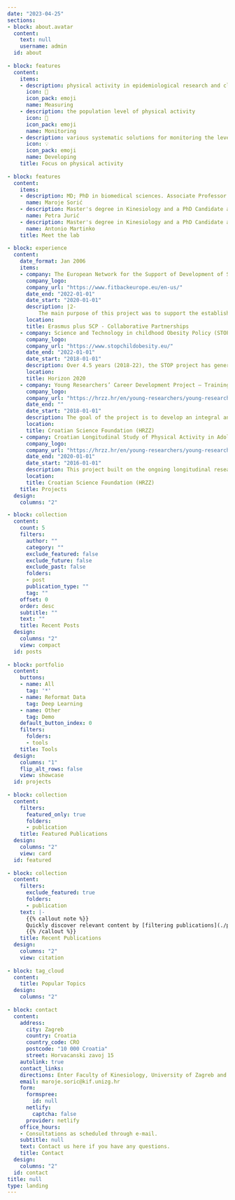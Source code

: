 ```yaml
---
date: "2023-04-25"
sections:
- block: about.avatar
  content:
    text: null
    username: admin
  id: about
  
- block: features
  content:
    items:
    - description: physical activity in epidemiological research and clinical intervention studies
      icon: 📏
      icon_pack: emoji
      name: Measuring
    - description: the population level of physical activity
      icon: 🔎
      icon_pack: emoji
      name: Monitoring
    - description: various systematic solutions for monitoring the level of physical activity
      icon: 💡
      icon_pack: emoji
      name: Developing
    title: Focus on physical activity
    
- block: features
  content:
    items:
    - description: MD; PhD in biomedical sciences. Associate Professor in Physical Activity and Health at the Department of Sport and Exercise Medicine at the Faculty of Kinesiology, University of Zagreb, Croatia and Research Associate at the Faculty of Sport, University of Ljubljana, Slovenia. ![Picture of Lab head Assoc. prof. Maroje Sorić](Maroje_Soric.jpg "")
      name: Maroje Sorić
    - description: Master's degree in Kinesiology and a PhD Candidate at Macquarie University. Her doctoral research is being conducted within the framework of the Cotutelle program agreed between the two universities. She is employed on the Young Researchers’ Career Development Project. ![Picture of Lab member PhD Petra Jurić](Petra_Juric.jpg "")
      name: Petra Jurić
    - description: Master's degree in Kinesiology and a PhD Candidate at the Faculty of Kinesiology, University of Zagreb, Croatia. He is employed on the Young Researchers’ Career Development Project. ![Picture of Lab member MSc Antonio Martinko](Antonio_Martinko.jpg "")
      name: Antonio Martinko
    title: Meet the lab
    
- block: experience
  content:
    date_format: Jan 2006
    items:
    - company: The European Network for the Support of Development of Systems for Monitoring Physical Fitness of Children and Adolescents (FitBack)
      company_logo:
      company_url: "https://www.fitbackeurope.eu/en-us/"
      date_end: "2022-01-01"
      date_start: "2020-01-01"
      description: |2-
          The main purpose of this project was to support the establishment of physical fitness surveillance programs by a single, multilingual online platform, FitBack, which provides feedback on specific, individual physical fitness outcomes from the Alpha fit test battery. Fitback contains key information for others to establish their own national, regional or local system for monitoring physical fitness in children and adolescents.
      location: 
      title: Erasmus plus SCP - Collaborative Partnerships
    - company: Science and Technology in childhood Obesity Policy (STOP)
      company_logo: 
      company_url: "https://www.stopchildobesity.eu/"
      date_end: "2022-01-01"
      date_start: "2018-01-01"
      description: Over 4.5 years (2018-22), the STOP project has generated scientifically sound, novel and policy-relevant evidence on the factors that have contributed to the spread of childhood obesity in European countries and on the effects of alternative technological and organisational solutions and policy options available to address childhood obesity.
      location: 
      title: Horizon 2020
    - company: Young Researchers’ Career Development Project – Training New Doctoral Students
      company_logo: 
      company_url: "https://hrzz.hr/en/young-researchers/young-researchers-career-development/"
      date_end: ""
      date_start: "2018-01-01"
      description: The goal of the project is to develop an integral and stable programme of funding young researchers at the doctoral and post-doctoral levels. This programme finances the development of scientific careers of young researchers, striving toward continuous education and exchange of knowledge with the ultimate aim of creating a network of scientists whose skills can compete in the international scientific community.
      location: 
      title: Croatian Science Foundation (HRZZ)
    - company: Croatian Longitudinal Study of Physical Activity in Adolescence (CRO-PALS)
      company_logo: 
      company_url: "https://hrzz.hr/en/young-researchers/young-researchers-career-development/"
      date_end: "2020-01-01"
      date_start: "2016-01-01"
      description: This project built on the ongoing longitudinal research that began in 2014, and included 903 students from 14 randomly selected high schools in Zagreb. The results of this project enabled a better understanding of the determinants and moderators of physical activity and sedentary behaviors in young people. It contributed to scientifically based planning of targeted intervention programs for the primary prevention of chronic diseases.
      location: 
      title: Croatian Science Foundation (HRZZ)
    title: Projects
  design:
    columns: "2"

- block: collection
  content:
    count: 5
    filters:
      author: ""
      category: ""
      exclude_featured: false
      exclude_future: false
      exclude_past: false
      folders:
      - post
      publication_type: ""
      tag: ""
    offset: 0
    order: desc
    subtitle: ""
    text: ""
    title: Recent Posts
  design:
    columns: "2"
    view: compact
  id: posts
  
- block: portfolio
  content:
    buttons:
    - name: All
      tag: '*'
    - name: Reformat Data
      tag: Deep Learning
    - name: Other
      tag: Demo
    default_button_index: 0
    filters:
      folders:
      - tools
    title: Tools
  design:
    columns: "1"
    flip_alt_rows: false
    view: showcase
  id: projects
  
- block: collection
  content:
    filters:
      featured_only: true
      folders:
      - publication
    title: Featured Publications
  design:
    columns: "2"
    view: card
  id: featured
  
- block: collection
  content:
    filters:
      exclude_featured: true
      folders:
      - publication
    text: |-
      {{% callout note %}}
      Quickly discover relevant content by [filtering publications](./publication/).
      {{% /callout %}}
    title: Recent Publications
  design:
    columns: "2"
    view: citation
    
- block: tag_cloud
  content:
    title: Popular Topics
  design:
    columns: "2"
    
- block: contact
  content:
    address:
      city: Zagreb
      country: Croatia
      country_code: CRO
      postcode: "10 000 Croatia"
      street: Horvacanski zavoj 15
    autolink: true
    contact_links:
    directions: Enter Faculty of Kinesiology, University of Zagreb and take the stairs, turn right, pass towards the boat and make your way towards the Diagnostics laboratory, before reaching the stairs look to the right and there you will see the  PAMS lab (Office 28).
    email: maroje.soric@kif.unizg.hr
    form:
      formspree:
        id: null
      netlify:
        captcha: false
      provider: netlify
    office_hours:
    - Consultations as scheduled through e-mail.
    subtitle: null
    text: Contact us here if you have any questions.
    title: Contact
  design:
    columns: "2"
  id: contact
title: null
type: landing
---
```


